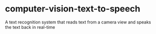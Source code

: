 # computer-vision-text-to-speech
A text recognition system that reads text from a camera view and speaks the text back in real-time
